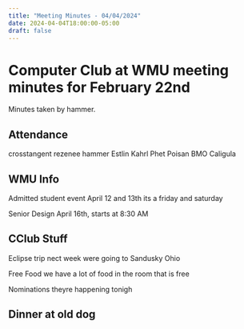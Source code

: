 ```yaml
---
title: "Meeting Minutes - 04/04/2024"
date: 2024-04-04T18:00:00-05:00
draft: false
---
```


# Computer Club at WMU meeting minutes for February 22nd
Minutes taken by hammer. 

## Attendance
crosstangent
rezenee
hammer
Estlin
Kahrl
Phet
Poisan
BMO
Caligula

## WMU Info
Admitted student event
    April 12 and 13th
    its a friday and saturday

Senior Design
    April 16th, starts at 8:30 AM  
    
## CClub Stuff
Eclipse trip
    nect week
    were going to Sandusky Ohio

Free Food
    we have a lot of food in the room that is free

Nominations
    theyre happening tonigh

## Dinner at old dog

